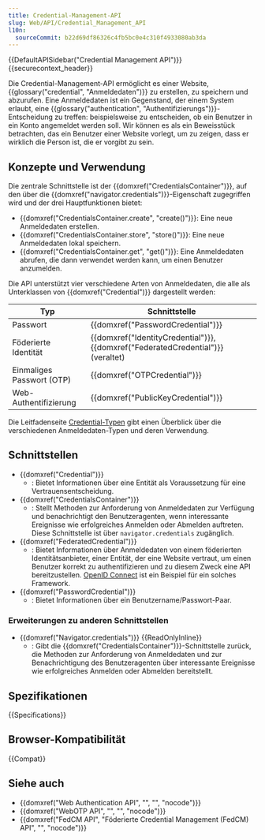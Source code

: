```yaml
---
title: Credential-Management-API
slug: Web/API/Credential_Management_API
l10n:
  sourceCommit: b22d69df86326c4fb5bc0e4c310f4933080ab3da
---
```


{{DefaultAPISidebar("Credential Management API")}}{{securecontext_header}}

Die Credential-Management-API ermöglicht es einer Website, {{glossary("credential", "Anmeldedaten")}} zu erstellen, zu speichern und abzurufen. Eine Anmeldedaten ist ein Gegenstand, der einem System erlaubt, eine {{glossary("authentication", "Authentifizierungs")}}-Entscheidung zu treffen: beispielsweise zu entscheiden, ob ein Benutzer in ein Konto angemeldet werden soll. Wir können es als ein Beweisstück betrachten, das ein Benutzer einer Website vorlegt, um zu zeigen, dass er wirklich die Person ist, die er vorgibt zu sein.

## Konzepte und Verwendung

Die zentrale Schnittstelle ist der {{domxref("CredentialsContainer")}}, auf den über die {{domxref("navigator.credentials")}}-Eigenschaft zugegriffen wird und der drei Hauptfunktionen bietet:

- {{domxref("CredentialsContainer.create", "create()")}}: Eine neue Anmeldedaten erstellen.
- {{domxref("CredentialsContainer.store", "store()")}}: Eine neue Anmeldedaten lokal speichern.
- {{domxref("CredentialsContainer.get", "get()")}}: Eine Anmeldedaten abrufen, die dann verwendet werden kann, um einen Benutzer anzumelden.

Die API unterstützt vier verschiedene Arten von Anmeldedaten, die alle als Unterklassen von {{domxref("Credential")}} dargestellt werden:

| Typ                     | Schnittstelle                                                                        |
| ----------------------- | ----------------------------------------------------------------------------------- |
| Passwort                | {{domxref("PasswordCredential")}}                                                   |
| Föderierte Identität    | {{domxref("IdentityCredential")}}, {{domxref("FederatedCredential")}} (veraltet)    |
| Einmaliges Passwort (OTP) | {{domxref("OTPCredential")}}                                                      |
| Web-Authentifizierung   | {{domxref("PublicKeyCredential")}}                                                  |

Die Leitfadenseite [Credential-Typen](/de/docs/Web/API/Credential_Management_API/Credential_types) gibt einen Überblick über die verschiedenen Anmeldedaten-Typen und deren Verwendung.

## Schnittstellen

- {{domxref("Credential")}}
  - : Bietet Informationen über eine Entität als Voraussetzung für eine Vertrauensentscheidung.
- {{domxref("CredentialsContainer")}}
  - : Stellt Methoden zur Anforderung von Anmeldedaten zur Verfügung und benachrichtigt den Benutzeragenten, wenn interessante Ereignisse wie erfolgreiches Anmelden oder Abmelden auftreten. Diese Schnittstelle ist über `navigator.credentials` zugänglich.
- {{domxref("FederatedCredential")}}
  - : Bietet Informationen über Anmeldedaten von einem föderierten Identitätsanbieter, einer Entität, der eine Website vertraut, um einen Benutzer korrekt zu authentifizieren und zu diesem Zweck eine API bereitzustellen. [OpenID Connect](https://openid.net/developers/specs/) ist ein Beispiel für ein solches Framework.
- {{domxref("PasswordCredential")}}
  - : Bietet Informationen über ein Benutzername/Passwort-Paar.

### Erweiterungen zu anderen Schnittstellen

- {{domxref("Navigator.credentials")}} {{ReadOnlyInline}}
  - : Gibt die {{domxref("CredentialsContainer")}}-Schnittstelle zurück, die Methoden zur Anforderung von Anmeldedaten und zur Benachrichtigung des Benutzeragenten über interessante Ereignisse wie erfolgreiches Anmelden oder Abmelden bereitstellt.

## Spezifikationen

{{Specifications}}

## Browser-Kompatibilität

{{Compat}}

## Siehe auch

- {{domxref("Web Authentication API", "", "", "nocode")}}
- {{domxref("WebOTP API", "", "", "nocode")}}
- {{domxref("FedCM API", "Föderierte Credential Management (FedCM) API", "", "nocode")}}
